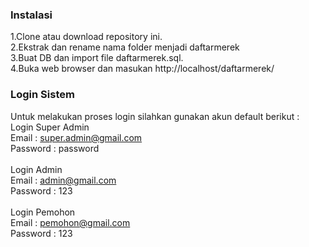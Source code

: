 ### Instalasi
1.Clone atau download repository ini.<br>
2.Ekstrak dan rename nama folder menjadi daftarmerek<br>
3.Buat DB dan import file daftarmerek.sql.<br>
4.Buka web browser dan masukan http://localhost/daftarmerek/ 

### Login Sistem
Untuk melakukan proses login silahkan gunakan akun default berikut :
<br>Login Super Admin
<br>Email : super.admin@gmail.com
<br>Password : password
<br>
<br>Login Admin
<br>Email : admin@gmail.com
<br>Password : 123
<br>
<br>Login Pemohon
<br>Email : pemohon@gmail.com
<br>Password : 123